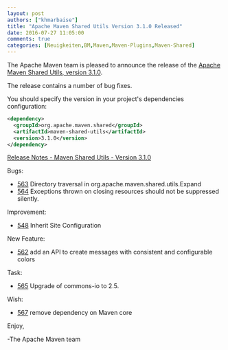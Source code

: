 ```yaml
---
layout: post
authors: ["khmarbaise"]
title: "Apache Maven Shared Utils Version 3.1.0 Released"
date: 2016-07-27 11:05:00
comments: true
categories: [Neuigkeiten,BM,Maven,Maven-Plugins,Maven-Shared]
---
```

The Apache Maven team is pleased to announce the release of the [Apache
Maven Shared Utils, version 3.1.0](https://maven.apache.org/shared/maven-shared-utils/).

The release contains a number of bug fixes.

You should specify the version in your project's dependencies configuration:

``` xml
<dependency>
  <groupId>org.apache.maven.shared</groupId>
  <artifactId>maven-shared-utils</artifactId>
  <version>3.1.0</version>
</dependency>
```

<!-- more -->

[Release Notes - Maven Shared Utils - Version 3.1.0](https://issues.apache.org/jira/secure/ReleaseNote.jspa?projectId=12317922&version=12335944)


Bugs:

 * [563](https://issues.apache.org/jira/browse/563) Directory traversal in org.apache.maven.shared.utils.Expand
 * [564](https://issues.apache.org/jira/browse/564) Exceptions thrown on closing resources should not be suppressed silently.

Improvement:

 * [548](https://issues.apache.org/jira/browse/548) Inherit Site Configuration

New Feature:

 * [562](https://issues.apache.org/jira/browse/562) add an API to create messages with consistent and configurable colors

Task:

 * [565](https://issues.apache.org/jira/browse/565) Upgrade of commons-io to 2.5.

Wish:

 * [567](https://issues.apache.org/jira/browse/567) remove dependency on Maven core

Enjoy,

-The Apache Maven team
